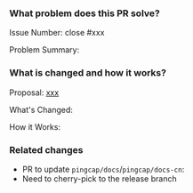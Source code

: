 <!-- Thank you for contributing to tipb!

PR Title Format:
1. [module]: what's changed
2. *: what's changed

-->

### What problem does this PR solve?

Issue Number: close #xxx <!-- REMOVE this line if no issue to close -->

Problem Summary:

### What is changed and how it works?

Proposal: [xxx](url) <!-- REMOVE this line if not applicable -->

What's Changed:

How it Works:

### Related changes

- PR to update `pingcap/docs`/`pingcap/docs-cn`:
- Need to cherry-pick to the release branch
